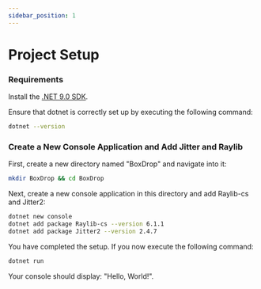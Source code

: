 ```yaml
---
sidebar_position: 1
---
```


# Project Setup

### Requirements

Install the [.NET 9.0 SDK](https://dotnet.microsoft.com/download/dotnet/9.0).

Ensure that dotnet is correctly set up by executing the following command:

```sh
dotnet --version
```

### Create a New Console Application and Add Jitter and Raylib

First, create a new directory named "BoxDrop" and navigate into it:

```sh
mkdir BoxDrop && cd BoxDrop
```

Next, create a new console application in this directory and add Raylib-cs and Jitter2:

```sh
dotnet new console
dotnet add package Raylib-cs --version 6.1.1
dotnet add package Jitter2 --version 2.4.7
```

You have completed the setup. If you now execute the following command:

```sh
dotnet run
```

Your console should display: "Hello, World!".
